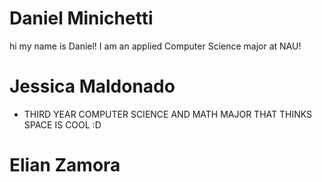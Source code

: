 # Daniel Minichetti
hi my name is Daniel! 
I am an applied Computer Science major at NAU!
# Jessica Maldonado

- THIRD YEAR COMPUTER SCIENCE AND MATH MAJOR THAT THINKS SPACE IS COOL :D

# Elian Zamora
